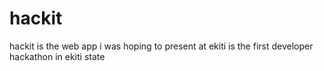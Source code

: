 # hackit
hackit is the web app i was hoping to present at ekiti is the first developer hackathon in ekiti state
